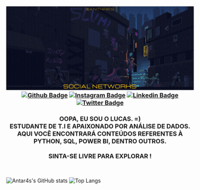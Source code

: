 <!-- HEADER -->
<h3 align="center">

![Welcome](https://github.com/Antar4s/ANTAR4S/blob/master/Assets/SuavementeLucasAtt.gif?raw=true)
[![Github Badge](https://img.shields.io/badge/Facebook-1877F2?style=for-the-badge&logo=facebook&logoColor=white)](https://www.facebook.com/SuavementeLucas/)
[![Instagram Badge](https://img.shields.io/badge/Instagram-E4405F?style=for-the-badge&logo=instagram&logoColor=white)](https://www.instagram.com/Antar4s/)
[![Linkedin Badge](https://img.shields.io/badge/LinkedIn-0077B5?style=for-the-badge&logo=linkedin&logoColor=white)](https://www.linkedin.com/in/Antar4s/)
[![Twitter Badge](https://img.shields.io/badge/Twitter-1DA1F2?style=for-the-badge&logo=twitter&logoColor=white)](https://twitter.com/Antar4s)
</h3>

<!--- ABOUT ME -->
<h3 align="center">
    OOPA, EU SOU O LUCAS. =) <br>
    ESTUDANTE DE T.I E APAIXONADO POR ANÁLISE DE DADOS. <br>
    AQUI VOCÊ ENCONTRARÁ CONTEÚDOS REFERENTES À PYTHON, SQL, POWER BI, DENTRO OUTROS. <br> <br>
    SINTA-SE LIVRE PARA EXPLORAR !
</h3>

<!-- BREAK ROW-->
<br>

<!--- GITHUB STATS AND FOOTER -->
![Antar4s's GitHub stats](https://github-readme-stats.vercel.app/api?username=Antar4s&show_icons=true&theme=radical)
![Top Langs](https://github-readme-stats.vercel.app/api/top-langs/?username=Antar4s&langs_count=5&theme=radical&count_private=true&hide=html)

